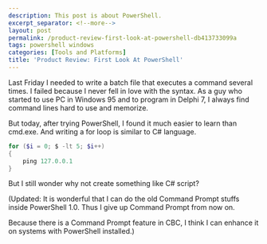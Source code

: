 ```yaml
---
description: This post is about PowerShell.
excerpt_separator: <!--more-->
layout: post
permalink: /product-review-first-look-at-powershell-db413733099a
tags: powershell windows
categories: [Tools and Platforms]
title: 'Product Review: First Look At PowerShell'
---
```

Last Friday I needed to write a batch file that executes a command several times. I failed because I never fell in love with the syntax. As a guy who started to use PC in Windows 95 and to program in Delphi 7, I always find command lines hard to use and memorize.

But today, after trying PowerShell, I found it much easier to learn than cmd.exe. And writing a for loop is similar to C# language.

``` powershell
for ($i = 0; $ -lt 5; $i++)
{
    ping 127.0.0.1
}
```

But I still wonder why not create something like C# script?

(Updated: It is wonderful that I can do the old Command Prompt stuffs inside PowerShell 1.0. Thus I give up Command Prompt from now on.

Because there is a Command Prompt feature in CBC, I think I can enhance it on systems with PowerShell installed.)
<!--more-->